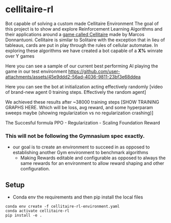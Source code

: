 # cellitaire-rl
Bot capable of solving a custom made Cellitaire Environment
The goal of this project is to show and explore Reinforcement Learning Algorithms and their applications around a [game called Cellitaire](https://marcosd.itch.io/cellitaire) made by Marcos Donnantuoni. Cellitaire is similar to Solitaire with the exception that in lieu of tableaus, cards are put in play through the rules of cellular automatae.
In exploring these algorithms we have created a bot capable of a **X%** winrate over Y games

Here you can see a sample of our current best performing AI playing the game in our test environment
https://github.com/user-attachments/assets/45e9ddd2-56ad-4036-9811-23bf3e68ddea


Here you can see the bot at initialization acting effectively randomly
[video of brand-new agent 0 training steps. Effectively the random agent]

We achieved these results after ~38000 training steps
[SHOW TRAINING GRAPHS HERE. Which will be loss, avg reward, and some hyperparam sweeps maybe (showing regularization vs no regularization crashing)]

The Succesful formula
PPO - Regularization - Scaling Foundation Reward


### This will not be following the Gymnasium spec exactly.
- our goal is to create an environment to succeed in as opposed to establishing another Gym environment to benchmark algorithms
    - Making Rewards editable and configurable as opposed to always the same rewards for an environment to allow reward shaping and other configuration.


## Setup

- Conda env the requirements and then pip install the local files

```
conda env create -f cellitaire-rl-environment.yaml
conda activate cellitaire-rl
pip install -e .
```

